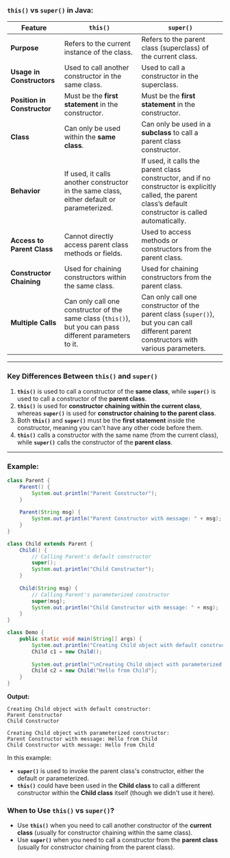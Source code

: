 

### **`this()` vs `super()` in Java:**

| Feature                     | **`this()`**                                        | **`super()`**                                      |
|-----------------------------|-----------------------------------------------------|-----------------------------------------------------|
| **Purpose**                 | Refers to the current instance of the class.        | Refers to the parent class (superclass) of the current class. |
| **Usage in Constructors**  | Used to call another constructor in the same class. | Used to call a constructor in the superclass.       |
| **Position in Constructor** | Must be the **first statement** in the constructor. | Must be the **first statement** in the constructor. |
| **Class**                   | Can only be used within the **same class**.          | Can only be used in a **subclass** to call a parent class constructor. |
| **Behavior**                | If used, it calls another constructor in the same class, either default or parameterized. | If used, it calls the parent class constructor, and if no constructor is explicitly called, the parent class’s default constructor is called automatically. |
| **Access to Parent Class**  | Cannot directly access parent class methods or fields. | Used to access methods or constructors from the parent class. |
| **Constructor Chaining**    | Used for chaining constructors within the same class. | Used for chaining constructors from the parent class. |
| **Multiple Calls**          | Can only call one constructor of the same class (`this()`), but you can pass different parameters to it. | Can only call one constructor of the parent class (`super()`), but you can call different parent constructors with various parameters. |

---

### **Key Differences Between `this()` and `super()`**

1. **`this()`** is used to call a constructor of the **same class**, while **`super()`** is used to call a constructor of the **parent class**.
2. **`this()`** is used for **constructor chaining within the current class**, whereas **`super()`** is used for **constructor chaining to the parent class**.
3. Both **`this()`** and **`super()`** must be the **first statement** inside the constructor, meaning you can't have any other code before them.
4. **`this()`** calls a constructor with the same name (from the current class), while **`super()`** calls the constructor of the **parent class**.

---

### **Example:**

```java
class Parent {
    Parent() {
        System.out.println("Parent Constructor");
    }
    
    Parent(String msg) {
        System.out.println("Parent Constructor with message: " + msg);
    }
}

class Child extends Parent {
    Child() {
        // Calling Parent's default constructor
        super();  
        System.out.println("Child Constructor");
    }
    
    Child(String msg) {
        // Calling Parent's parameterized constructor
        super(msg); 
        System.out.println("Child Constructor with message: " + msg);
    }
}

class Demo {
    public static void main(String[] args) {
        System.out.println("Creating Child object with default constructor:");
        Child c1 = new Child();
        
        System.out.println("\nCreating Child object with parameterized constructor:");
        Child c2 = new Child("Hello from Child");
    }
}
```

**Output:**
```
Creating Child object with default constructor:
Parent Constructor
Child Constructor

Creating Child object with parameterized constructor:
Parent Constructor with message: Hello from Child
Child Constructor with message: Hello from Child
```

In this example:
- **`super()`** is used to invoke the parent class's constructor, either the default or parameterized.
- **`this()`** could have been used in the **Child class** to call a different constructor within the **Child class** itself (though we didn't use it here).

### **When to Use `this()` vs `super()`?**

- Use **`this()`** when you need to call another constructor of the **current class** (usually for constructor chaining within the same class).
- Use **`super()`** when you need to call a constructor from the **parent class** (usually for constructor chaining from the parent class).

